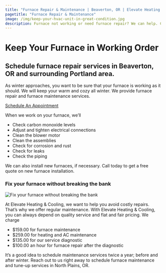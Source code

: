 ```yaml
---
title: "Furnace Repair & Maintenance | Beaverton, OR | Elevate Heating & Cooling, LLC"
pagetitle: "Furnace Repair & Maintenance"
image: /img/keep-your-hvac-unit-in-great-condition.jpg
description: Furnace not working or need furnace repair? We can help. Call Elevate Heating & Cooling now to schedule an appointment.
---
```


# Keep Your Furnace in Working Order

## Schedule furnace repair services in Beaverton, OR and surrounding Portland area.

As winter approaches, you want to be sure that your furnace is working as it should. We will keep your warm and cozy all winter. We provide furnace repair and furnace maintenance services.

<a class="btn btn-red" target="_blank" href="https://housecallpro.com/book/Elevate-Heating--Cooling-LLC/e1e426477d584e32882ba7ac2043954d?attribution=Book%20Now">
    Schedule An Appointment
</a>

When we work on your furnace, we’ll

- Check carbon monoxide levels
- Adjust and tighten electrical connections
- Clean the blower motor
- Clean the assemblies
- Check for corrosion and rust
- Check for leaks
- Check the piping

We can also install new furnaces, if necessary. Call today to get a free quote on new furnace installation.

### Fix your furnace without breaking the bank

![Fix your furnace without breaking the bank](/img/fix-your-furnace-without-breaking-the-bank.jpg)

At Elevate Heating & Cooling, we want to help you avoid costly repairs. That’s why we offer regular maintenance. With Elevate Heating & Cooling, you can always depend on quality service and flat and fair pricing. We charge

- $159.00 for furnace maintenance
- $259.00 for heating and AC maintenance
- $135.00 for our service diagnostic
- $100.00 an hour for furnace repair after the diagnostic

It’s a good idea to schedule maintenance services twice a year; before and after winter. Reach out to us right away to schedule furnace maintenance and tune-up services in North Plains, OR. 